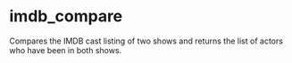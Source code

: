 # imdb_compare
Compares the IMDB cast listing of two shows and returns the list of actors who have been in both shows.
